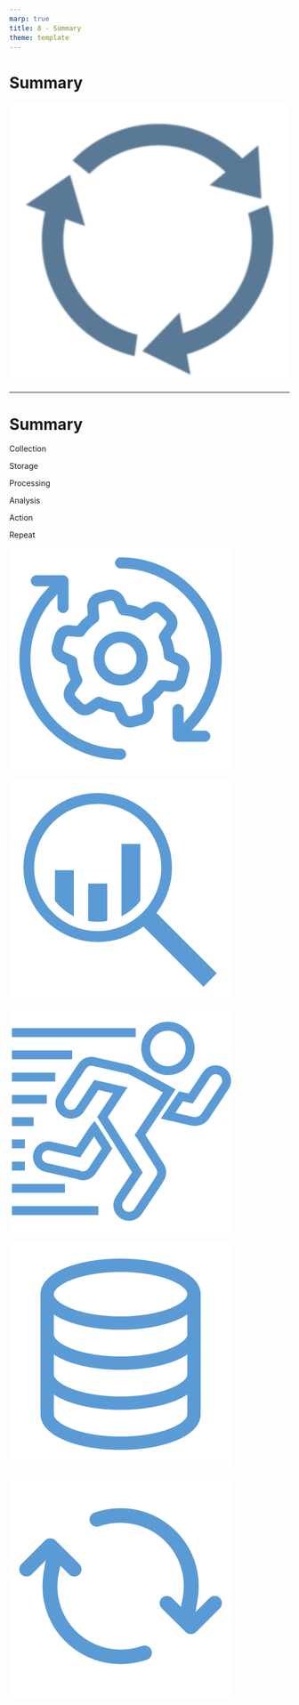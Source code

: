 ```yaml
---
marp: true
title: 8 - Summary
theme: template
---
```


# Summary

![image](images/524-3.png)

<!--
In this module, we learned about the data life cycle... the journey of data from inception to action.
-->

---

<!-- _class: title-six-content -->

# Summary

Collection

Storage

Processing

Analysis

Action

Repeat

![image](images/517-21.png)

![image](images/517-25.png)


![image](images/517-40.png)

![image](images/517-43.png)

![image](images/517-54.png)

<!--
[1] First, we learned about data collection and how we record observations of our world.

[2] Next, we learned about data storage, and the various types of data repositories we encounter.

[3] Then, we learned about data processing, and the steps we perform to prepare our data for analysis.

[4] Next, we learned about data analysis, and the many tools we can use to analyze our data.

[5] Then, we learned about taking action based on the results of our analysis.

[6] Finally, we learned about how we repeat this process, using feedback as our guide, to optimize over time.

In the next module, we'll wrap things up for this course and learn where to go next to continue our *own* data-science journey.
-->